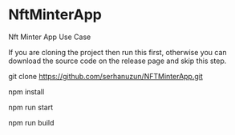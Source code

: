 # NftMinterApp
Nft Minter App Use Case

If you are cloning the project then run this first, otherwise you can download the source code on the release page and skip this step.

git clone https://github.com/serhanuzun/NFTMinterApp.git

npm install

npm run start

npm run build

